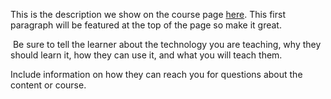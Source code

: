 This is the description we show on the course page [here](https://lab.github.com/zocom-christoffer-wallenberg/folkuniversitetet-react-h21). This first paragraph will be featured at the top of the page so make it great.
​

​
Be sure to tell the learner about the technology you are teaching, why they should learn it, how they can use it, and what you will teach them.
​


Include information on how they can reach you for questions about the content or course. 